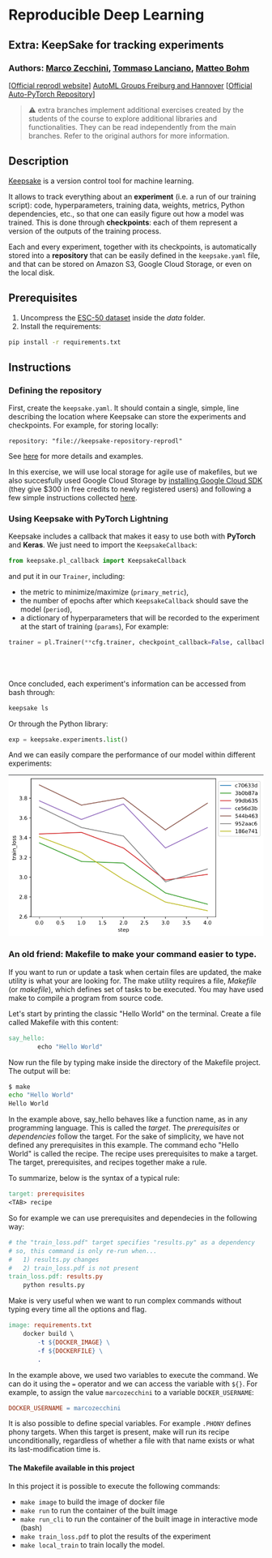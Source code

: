 # Reproducible Deep Learning
## Extra: KeepSake for tracking experiments
### Authors: [Marco Zecchini](https://github.com/marcozecchini), [Tommaso Lanciano](https://github.com/tlancian), [Matteo Bohm](https://github.com/matteoboh)

[[Official reprodl website](https://www.sscardapane.it/teaching/reproducibledl/)]
[AutoML Groups Freiburg and Hannover](http://www.automl.org/)
[[Official Auto-PyTorch Repository](https://github.com/automl/Auto-PyTorch/)]


> ⚠️ extra branches implement additional exercises created by the students of the 
> course to explore additional libraries and functionalities. They can be read 
> independently from the main branches. Refer to the original authors for more information.

## Description
[Keepsake](https://github.com/replicate/keepsake) is a version control tool for machine learning.

It allows to track everything about an **experiment** (i.e. a run of our training script): code, hyperparameters, training data, weights, metrics, Python dependencies, etc., so that one can easily figure out how a model was trained. This is done through **checkpoints**: each of them represent a version of the outputs of the training process.

Each and every experiment, together with its checkpoints, is automatically stored into a **repository** that can be easily defined in the ```keepsake.yaml``` file, and that can be stored on Amazon S3, Google Cloud Storage, or even on the local disk.

## Prerequisites

1. Uncompress the [ESC-50 dataset](https://github.com/karolpiczak/ESC-50) inside the *data* folder.
2. Install the requirements:

```bash
pip install -r requirements.txt
```
## Instructions

### Defining the repository
First, create the ```keepsake.yaml```. It should contain a single, simple, line describing the location where Keepsake can store the experiments and checkpoints.
For example, for storing locally:

```
repository: "file://keepsake-repository-reprodl"
```

See [here](https://keepsake.ai/docs/reference/yaml#repository) for more details and examples.

In this exercise, we will use local storage for agile use of makefiles, but we also succesfully used Google Cloud Storage by [installing Google Cloud SDK](https://cloud.google.com/sdk/docs) (they give $300 in free credits to newly registered users) and following a few simple instructions collected [here](https://keepsake.ai/docs/guides/cloud-storage).

### Using Keepsake with PyTorch Lightning
Keepsake includes a callback that makes it easy to use both with **PyTorch** and **Keras**.
We just need to import the ```KeepsakeCallback```:

```python
from keepsake.pl_callback import KeepsakeCallback
```

and put it in our ```Trainer```, including:
- the metric to minimize/maximize (```primary_metric```),
- the number of epochs after which ```KeepsakeCallback``` should save the model (```period```),
- a dictionary of hyperparameters that will be recorded to the experiment at the start of training (```params```),
For example:

```python
trainer = pl.Trainer(**cfg.trainer, checkpoint_callback=False, callbacks=[KeepsakeCallback(primary_metric=("train_loss", "minimize"), period=1, 
                                                                                           params =  {"base_filters": cfg['model']["base_filters"], 
                                                                                                      'n_classes': cfg['model']['n_classes'], 
                                                                                                      'learning_rate': cfg['model']['optimizer']['lr']})])
```

Once concluded, each experiment's information can be accessed from bash through:

```bash
keepsake ls
```
Or through the Python library:
```python
exp = keepsake.experiments.list()
```

And we can easily compare the performance of our model within different experiments:

![](train_loss.png)


### An old friend: Makefile to make your command easier to type.

If you want to run or update a task when certain files are updated, the make utility is what your are looking for. The make utility requires a file, *Makefile* (or *makefile*), which defines set of tasks to be executed. You may have used make to compile a program from source code.

Let's start by printing the classic "Hello World" on the terminal. Create a file called Makefile with this content:

```makefile
say_hello:
        echo "Hello World"
```

Now run the file by typing make inside the directory of the Makefile project. The output will be:

```bash
$ make
echo "Hello World"
Hello World
```

In the example above, say_hello behaves like a function name, as in any programming language. This is called the *target*. The *prerequisites* or *dependencies* follow the target. For the sake of simplicity, we have not defined any prerequisites in this example. The command echo "Hello World" is called the recipe. The recipe uses prerequisites to make a target. The target, prerequisites, and recipes together make a rule.

To summarize, below is the syntax of a typical rule:

```makefile
target: prerequisites
<TAB> recipe
```

So for example we can use prerequisites and dependecies in the following way:

```makefile
# the "train_loss.pdf" target specifies "results.py" as a dependency
# so, this command is only re-run when...
#   1) results.py changes
#   2) train_loss.pdf is not present
train_loss.pdf: results.py
	python results.py
```

Make is very useful when we want to run complex commands without typing every time all the options and flag.

```makefile 
image: requirements.txt
	docker build \
        -t ${DOCKER_IMAGE} \
        -f ${DOCKERFILE} \
        .
```

In the example above, we used two variables to execute the command. We can do it using the `=` operator and we can access the variable with `${}`. For example, to assign the value `marcozecchini` to a variable `DOCKER_USERNAME`:
```makefile 
DOCKER_USERNAME = marcozecchini
```

It is also possible to define special variables. For example `.PHONY` defines phony targets. When this target is present, make will run its recipe unconditionally, regardless of whether a file with that name exists or what its last-modification time is.

#### The Makefile available in this project

In this project it is possible to execute the following commands:
* `make image` to build the image of docker file
* `make run` to run the container of the built image
* `make run_cli` to run the container of the built image in interactive mode (bash)
* `make train_loss.pdf` to plot the results of the experiment 
* `make local_train` to train locally the model.

